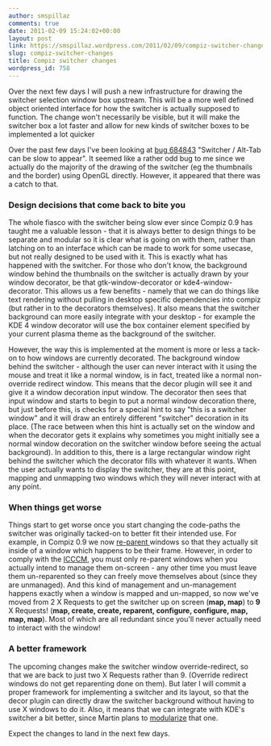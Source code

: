 ```yaml
---
author: smspillaz
comments: true
date: 2011-02-09 15:24:02+00:00
layout: post
link: https://smspillaz.wordpress.com/2011/02/09/compiz-switcher-changes/
slug: compiz-switcher-changes
title: Compiz switcher changes
wordpress_id: 758
---
```


Over the next few days I will push a new infrastructure for drawing the switcher selection window box upstream. This will be a more well defined object oriented interface for how the switcher is actually supposed to function. The change won't necessarily be visible, but it will make the switcher box a lot faster and allow for new kinds of switcher boxes to be implemented a lot quicker

Over the past few days I've been looking at [bug 684843](https://bugs.edge.launchpad.net/ubuntu/+source/compiz/+bug/684843)  "Switcher / Alt-Tab can be slow to appear". It seemed like a rather odd bug to me since we actually do the majority of the drawing of the switcher (eg the thumbnails and the border) using OpenGL directly. However, it appeared that there was a catch to that.



### Design decisions that come back to bite you



The whole fiasco with the switcher being slow ever since Compiz 0.9 has taught me a valuable lesson - that it is always better to design things to be separate and modular so it is clear what is going on with them, rather than latching on to an interface which can be made to work for some usecase, but not really designed to be used with it. This is exactly what has happened with the switcher. For those who don't know, the background window behind the thumbnails on the switcher is actually drawn by your window decorator, be that gtk-window-decorator or kde4-window-decorator. This allows us a few benefits - namely that we can do things like text rendering without pulling in desktop specific dependencies into compiz (but rather in to the decorators themselves). It also means that the switcher background can more easily integrate with your desktop - for example the KDE 4 window decorator will use the box container element specified by your current plasma theme as the background of the switcher.

However, the way this is implemented at the moment is more or less a tack-on to how windows are currently decorated. The background window behind the switcher - although the user can never interact with it using the mouse and treat it like a normal window, is in fact, treated like a normal non-override redirect window. This means that the decor plugin will see it and give it a window decoration input window. The decorator then sees that input window and starts to begin to put a normal window decoration there, but just before this, is checks for a special hint to say "this is a switcher window" and it will draw an entirely different "switcher" decoration in its place. (The race between when this hint is actually set on the window and when the decorator gets it explains why sometimes you might initially see a normal window decoration on the switcher window before seeing the actual background). In addition to this, there is a large rectangular window right behind the switcher which the decorator fills with whatever it wants. When the user actually wants to display the switcher, they are at this point, mapping and unmapping two windows which they will never interact with at any point.



### When things get worse



Things start to get worse once you start changing the code-paths the switcher was originally tacked-on to better fit their intended use. For example, in Compiz 0.9 we now [re-parent
](http://en.wikipedia.org/wiki/Re-parenting_window_manager) windows so that they actually sit inside of a window which happens to be their frame. However, in order to comply with the [ICCCM](http://tronche.com/gui/x/icccm/), you must only re-parent windows when you actually intend to manage them on-screen - any other time you must leave them un-reparented so they can freely move themselves about (since they are unmanaged). And this kind of management and un-management happens exactly when a window is mapped and un-mapped, so now we've moved from 2 X Requests to get the switcher up on screen (**map, map**) to **9** X Requests! (**map, create, create, reparent, configure, configure, map, map, map**). Most of which are all redundant since you'll never actually need to interact with the window!



### A better framework



The upcoming changes make the switcher window override-redirect, so that we are back to just two X Requests rather than 9. (Override redirect windows do not get reparenting done on them). But later I will commit a proper framework for implementing a switcher and its layout, so that the decor plugin can directly draw the switcher background without having to use X windows to do it. Also, it means that we can integrate with KDE's switcher a bit better, since Martin plans to [modularize](http://lists.compiz.org/pipermail/dev/2011-January/001435.html) that one.

Expect the changes to land in the next few days.

